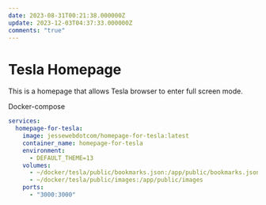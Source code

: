```yaml
---
date: 2023-08-31T00:21:38.000000Z
update: 2023-12-03T04:37:33.000000Z
comments: "true"
---
```

# Tesla Homepage

This is a homepage that allows Tesla browser to enter full screen mode.

Docker-compose

```yaml
services:
  homepage-for-tesla:
    image: jessewebdotcom/homepage-for-tesla:latest
    container_name: homepage-for-tesla
    environment:
      - DEFAULT_THEME=13
    volumes:
      - ~/docker/tesla/public/bookmarks.json:/app/public/bookmarks.json
      - ~/docker/tesla/public/images:/app/public/images
    ports:
      - "3000:3000"

```